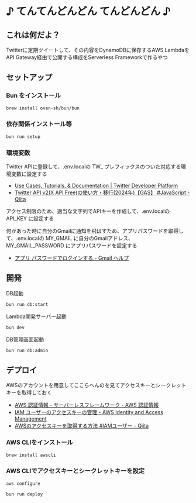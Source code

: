 # ♪ てんてんどんどん てんどんどん ♪

## これは何だよ？

Twitterに定期ツイートして、その内容をDynamoDBに保存するAWS LambdaをAPI Gateway経由で公開する構成をServerless Frameworkで作るやつ

## セットアップ

### Bun をインストール

```bash
brew install oven-sh/bun/bun
```

### 依存関係インストール等

```bash
bun run setup
```

### 環境変数

Twitter APIに登録して、.env.localの TW_ プレフィックスのついた対応する環境変数に設定する

- [Use Cases, Tutorials, & Documentation | Twitter Developer Platform](https://developer.x.com/en)
- [Twitter API v2(X API Free)の使い方・移行(2024年)【GAS】 #JavaScript - Qiita](https://qiita.com/neru-dev/items/857cc27fd69411496388)

アクセス制限のため、適当な文字列でAPIキーを作成して、.env.localの API_KEY に設定する

何かあった時に自分のGmailに通知を飛ばすため、アプリパスワードを取得して、.env.localの MY_GMAIL に自分のGmailアドレス、 MY_GMAIL_PASSWORD にアプリパスワードを設定する
- [アプリ パスワードでログインする - Gmail ヘルプ](https://support.google.com/mail/answer/185833?hl=ja)

## 開発

DB起動

```bash
bun run db:start
```

Lambda開発サーバー起動

```bash
bun dev
```

DB管理画面起動

```bash
bun run db:admin
```

## デプロイ

AWSのアカウントを用意してここらへんのを見てアクセスキーとシークレットキーを取得しておく

- [AWS 認証情報 - サーバーレスフレームワーク - AWS 認証情報](https://www.serverless.com/framework/docs/providers/aws/guide/credentials#recommended-using-local-credentials)
- [IAM ユーザーのアクセスキーの管理 - AWS Identity and Access Management](https://docs.aws.amazon.com/ja_jp/IAM/latest/UserGuide/id_credentials_access-keys.html#Using_CreateAccessKey)
- [AWSのアクセスキーを取得する方法 #IAMユーザー - Qiita](https://qiita.com/yamasakk/items/3060d22faeed8e05ebe4)

### AWS CLIをインストール

```bash
brew install awscli
```

### AWS CLIでアクセスキーとシークレットキーを設定

```bash
aws configure
```

```bash
bun run deploy
```
